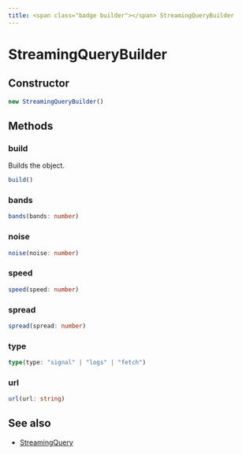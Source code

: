 ```yaml
---
title: <span class="badge builder"></span> StreamingQueryBuilder
---
```

# <span class="badge builder"></span> StreamingQueryBuilder

## Constructor

```typescript
new StreamingQueryBuilder()
```
## Methods

### <span class="badge object-method"></span> build

Builds the object.

```typescript
build()
```

### <span class="badge object-method"></span> bands

```typescript
bands(bands: number)
```

### <span class="badge object-method"></span> noise

```typescript
noise(noise: number)
```

### <span class="badge object-method"></span> speed

```typescript
speed(speed: number)
```

### <span class="badge object-method"></span> spread

```typescript
spread(spread: number)
```

### <span class="badge object-method"></span> type

```typescript
type(type: "signal" | "logs" | "fetch")
```

### <span class="badge object-method"></span> url

```typescript
url(url: string)
```

## See also

 * <span class="badge object-type-interface"></span> [StreamingQuery](./object-StreamingQuery.md)
